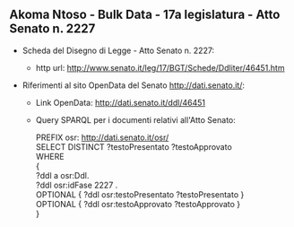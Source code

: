 ## Akoma Ntoso - Bulk Data - 17a legislatura - Atto Senato n. 2227 ##

* Scheda del Disegno di Legge - Atto Senato n. 2227:
	* http url: http://www.senato.it/leg/17/BGT/Schede/Ddliter/46451.htm

* Riferimenti al sito OpenData del Senato http://dati.senato.it/:
	* Link OpenData: http://dati.senato.it/ddl/46451
	* Query SPARQL per i documenti relativi all'Atto Senato:

        PREFIX osr: <http://dati.senato.it/osr/>  
		SELECT DISTINCT ?testoPresentato ?testoApprovato  
		WHERE  
		{  
		    ?ddl a osr:Ddl.  
		    ?ddl osr:idFase 2227 .  
		    OPTIONAL { ?ddl osr:testoPresentato ?testoPresentato }  
		    OPTIONAL { ?ddl osr:testoApprovato ?testoApprovato }  
		}
		